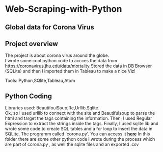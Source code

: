# Web-Scraping-with-Python
## Global data for Corona Virus

## Project overview
The project is about corona virus around the globe.  
I wrote some cool python code to accces the data from https://coronavirus.jhu.edu/data/mortality 
Stored the data in DB Browser (SQLite) and then I imported them in Tableau to make a nice Viz!

Tools: Python,SQlite,Tableau,Atom

## Python Coding
Libraries used: BeautifoulSoup,Re,Urllib,Sqlite.       
Ok, so I used urllib to connect with the site and Beautifulsoup to parse the html and target the tags
containing the information. Then, I used Regular Expression to extract the strings inside the tags. Finally,
I used sqlite lib and wrote some code to create SQL tables and a for loop to insert the data in SQLite. The 
programm called 'corona.py'. You can access it **[here](https://github.com/DimKaisaris/Web-Scraping-with-Python/tree/main/Python%20Code)**
In this folder there are some other python code i wrote during the process which are part of corona.py , as well the sqlite files and an exported .csv


